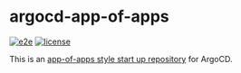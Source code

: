 # argocd-app-of-apps

[![e2e](https://github.com/atrakic/argocd-app-of-apps/workflows/e2e/badge.svg)](https://github.com/atrakic/argocd-app-of-apps/actions)
[![license](https://img.shields.io/github/license/atrakic/argocd-app-of-apps.svg)](https://github.com/atrakic/argocd-app-of-apps/blob/main/LICENSE)

This is an [app-of-apps style start up repository](https://argo-cd.readthedocs.io/en/stable/operator-manual/cluster-bootstrapping/) for ArgoCD.
